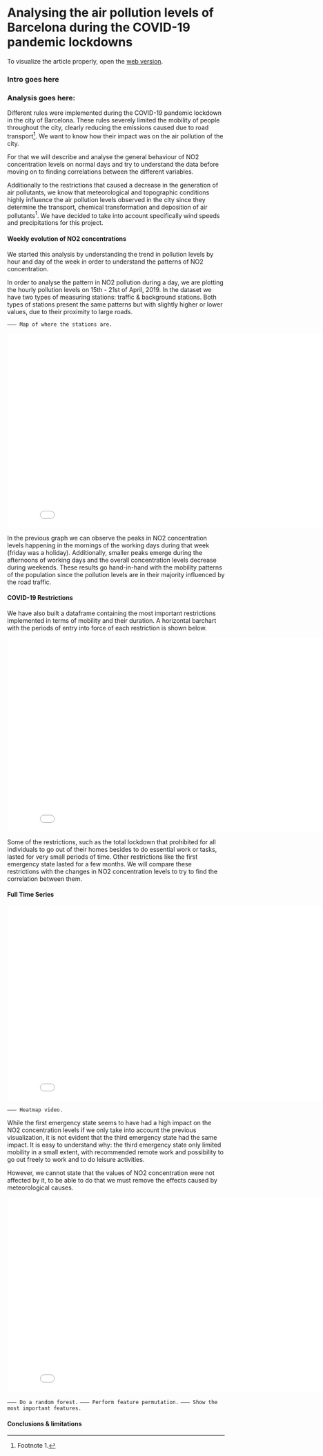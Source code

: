 # Analysing the air pollution levels of Barcelona during the COVID-19 pandemic lockdowns
To visualize the article properly, open the [web version](https://dibuja.github.io/sdav-project/).

### Intro goes here
### Analysis goes here:

Different rules were implemented during the COVID-19 pandemic lockdown in the city of Barcelona. These rules severely limited the mobility of people throughout the city, clearly reducing the emissions caused due to road transport[^1]. We want to know how their impact was on the air pollution of the city.

For that we will describe and analyse the general behaviour of NO2 concentration levels on normal days and try to understand the data before moving on to finding correlations between the different variables.  

Additionally to the restrictions that caused a decrease in the generation of air pollutants, we know that meteorological and topographic conditions highly influence the air pollution levels observed in the city since they determine the transport, chemical transformation and deposition of air pollutants$^1$. We have decided to take into account specifically wind speeds and precipitations for this project.  


#### Weekly evolution of NO2 concentrations  

We started this analysis by understanding the trend in pollution levels by hour and day of the week in order to understand the patterns of NO2 concentration.

In order to analyse the pattern in NO2 pollution during a day, we are plotting the hourly pollution levels on 15th - 21st of April, 2019. In the dataset we have two types of measuring stations: traffic & background stations. Both types of stations present the same patterns but with slightly higher or lower values, due to their proximity to large roads.

``——— Map of where the stations are.``

<embed type="text/html" src="./plots/weekly_average.html" height="450" width="840">

In the previous graph we can observe the peaks in NO2 concentration levels happening in the mornings of the working days during that week (friday was a holiday). Additionally, smaller peaks emerge during the afternoons of working days and the overall concentration levels decrease during weekends. These results go hand-in-hand with the mobility patterns of the population since the pollution levels are in their majority influenced by the road traffic.

#### COVID-19 Restrictions

We have also built a dataframe containing the most important restrictions implemented in terms of mobility and their duration. A horizontal barchart with the periods of entry into force of each restriction is shown below.

<embed type="text/html" src="./plots/rules.html" height="450" width="840">

Some of the restrictions, such as the total lockdown that prohibited for all individuals to go out of their homes besides to do essential work or tasks, lasted for very small periods of time. Other restrictions like the first emergency state lasted for a few months. We will compare these restrictions with the changes in NO2 concentration levels to try to find the correlation between them.

#### Full Time Series

<embed type="text/html" src="./plots/2020.html" height="450" width="840">


``——— Heatmap video.``

While the first emergency state seems to have had a high impact on the NO2 concentration levels if we only take into account the previous visualization, it is not evident that the third emergency state had the same impact. It is easy to understand why: the third emergency state only limited mobility in a small extent, with recommended remote work and possibility to go out freely to work and to do leisure activities.  

However, we cannot state that the values of NO2 concentration were not affected by it, to be able to do that we must remove the effects caused by meteorological causes.

<embed type="text/html" src="./plots/correlation.html" height="450" width="840">

``——— Do a random forest.``
``——— Perform feature permutation.``
``——— Show the most important features.``



#### Conclusions & limitations

[^1]: Footnote 1.

